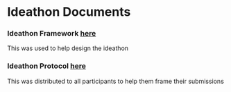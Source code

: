 # Ideathon Documents
### Ideathon Framework [here](https://github.com/phas3labs/Ideathon-Protocol/blob/main/Ideathon-Protocol.md#ideathon-protocol)
This was used to help design the ideathon
### Ideathon Protocol [here](https://github.com/phas3labs/Ideathon-Protocol/blob/main/Ideathon-Protocol.md#ideathon-protocol)
This was distributed to all participants to help them frame their submissions
